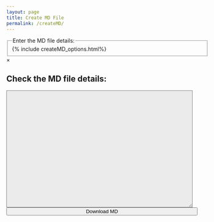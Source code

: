 ```yaml
---
layout: page
title: Create MD File
permalink: /createMD/
---
```


<fieldset style="display: inline-block; vertical-align: middle;">
  <legend>Enter the MD file details:</legend>
  <div class="container">
  {% include createMD_options.html%}
  </div>
</fieldset>

<div class="row"></div>

<div id="mdModal" class="modal">
    <!-- Modal content -->
    <div class="modal-content">
        <span class="close">×</span>
        <h2>Check the MD file details:</h2>
        <div class="container">
            <textarea id="md" rows="20" cols="58" style="background-color: #ebebeb" spellcheck="false"></textarea>
            <!-- Allow the user to save their MD-->
            <form>
                <span title="Download the MD data you've entered. Don't lose your work!">      
                    <input value='Download MD' type='button' class="filterButton"         onclick='downloadFile(document.getElementById("filename").value, document.getElementById("md").value)' />
                </span>
            </form>
        </div>
    </div>
</div>

<div class="row"></div>

<textarea id="filename" style="display:none;"></textarea>

<style type="text/css">
    .container {
        width: 500px;
        clear: both;
    }
    .container input {
        width: 100%;
        margin-bottom: 5px;
        clear: both;
    }
    .container input[type=checkbox] {
        width: 5%;
        margin-bottom: 5px;
        float: left;
        clear: right;
    }
    .container select {
        width: 100%;
        margin-bottom: 5px;
        clear: both;
    }

</style>

<script>
// Get the modal
var modal = document.getElementById("mdModal");

// Get the <span> element that closes the modal
var span = document.getElementsByClassName("close")[0];

// When the user clicks on <span> (x), close the modal
span.onclick = function() {
    modal.style.display = "none";
}

// When the user clicks anywhere outside of the modal, close it
window.onclick = function(event) {
    if (event.target == modal) {
        modal.style.display = "none";
    }
}

function showForm(textArea, myForm) {
    var elements = document.getElementById(myForm).elements;
    var obj = {};
    var date = new Date();
    var day = date.getDate();
    var month = date.getMonth() + 1;
    var year = date.getFullYear();
    var locationNotProcessed = 1;

    // Display the output in the modal area
    modal.style.display = "block";

    document.getElementById(textArea).innerHTML = '---\n';
    for(var i = 0 ; i < elements.length ; i++){
        var item = elements.item(i);

        if (item.value == "Select") {
            continue;
        }
        switch(item.name) {
            case 'titleID':
                obj[item.name] = slugify(obj["title"]) + '.md';
                break;
            case 'key':
                obj[item.name] = toTitleCase(item.value);
                break;
            case 'location':
                if (locationNotProcessed) {
                    obj[item.name] = '';
                    var locationString = '';
                    var locationArray = getCheckedCheckboxesFor(item.name);
                    for (var j = 0; j < locationArray.length; j++) {   
                        locationString += locationArray[j] + ' ';
                    }
                    if (locationString) {
                        obj[item.name] = locationString;
                    }
                    locationNotProcessed = 0;
                } else {
                    continue;
                }
                break;
            case 'date':
                obj[item.name] = year + '-' + (month<=9 ? '0' + month : month) + '-' + (day <= 9 ? '0' + day : day)
                break;
            case 'mp3_file':
                if (item.value == 'yes') {
                    obj[item.name] = '/mp3/' + slugify(obj["title"]) + '.mp3';
                } else {
                    obj[item.name] = '';
                }
                break;
            case 'abc':
                var lines = item.value.split('\n');
                obj[item.name] = '|\n';
                for (var j = 0; j < lines.length; j++) {
                    // Get key from ABC here!!
                    if(lines[j].includes("K:", 0)) {
                        abckey = lines[j].split(':')[1].trim();
                        if (obj['key'] != abckey) {
                            alert('md key: ' + obj['key'] + ' != abc key: ' + abckey);
                        }
                    }
                    obj[item.name] += '    ' + lines[j].replace(/^\s*/, '') + '\n';
                }
                break;
            default:
                obj[item.name] = item.value;
        }
        document.getElementById(textArea).innerHTML += item.name + ': ' + obj[item.name] + '\n';
    }
    document.getElementById(textArea).innerHTML += '---\n';

    // Set the filename for downloading
    document.getElementById("filename").innerHTML = slugify(obj["title"]) + '.md'
}
</script>
